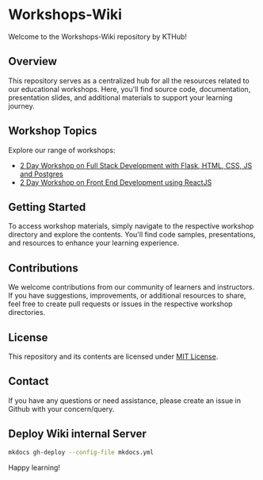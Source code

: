 # Workshops-Wiki

Welcome to the Workshops-Wiki repository by KTHub!

## Overview

This repository serves as a centralized hub for all the resources related to our educational workshops. Here, you'll find source code, documentation, presentation slides, and additional materials to support your learning journey.

## Workshop Topics

Explore our range of workshops:

- [2 Day Workshop on Full Stack Development with Flask, HTML, CSS, JS and Postgres](https://github.com/KnowledgeTransferHub/Workshops-Wiki/tree/main/docs/2-Day-Worshop-on-Full-Stack-Development)
- [2 Day Workshop on Front End Development using ReactJS](https://github.com/KnowledgeTransferHub/Workshops-Wiki/tree/main/2-Day-Worshop-on-Full-Stack-Development)

## Getting Started

To access workshop materials, simply navigate to the respective workshop directory and explore the contents. You'll find code samples, presentations, and resources to enhance your learning experience.

## Contributions

We welcome contributions from our community of learners and instructors. If you have suggestions, improvements, or additional resources to share, feel free to create pull requests or issues in the respective workshop directories.

## License

This repository and its contents are licensed under [MIT License](https://github.com/KnowledgeTransferHub/Workshops-Wiki/blob/main/LICENSE).

## Contact

If you have any questions or need assistance, please create an issue in Github with your concern/query.

## Deploy Wiki internal Server

```bash
mkdocs gh-deploy --config-file mkdocs.yml 
```

Happy learning!


